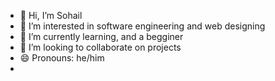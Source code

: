 - 👋 Hi, I’m Sohail
- 👀 I’m interested in software engineering and web designing
- 🌱 I’m currently learning, and a begginer 
- 💞️ I’m looking to collaborate on projects 
- 😄 Pronouns: he/him
- 

<!---
Zohell/Zohell is a ✨ special ✨ repository because its `README.md` (this file) appears on your GitHub profile.
You can click the Preview link to take a look at your changes.
--->
